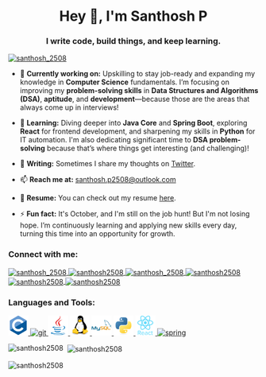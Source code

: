 <h1 align="center">Hey 👋, I'm Santhosh P</h1>
<h3 align="center">I write code, build things, and keep learning.</h3>

<p align="left">
    <a href="https://twitter.com/santhosh_2508" target="blank">
        <img src="https://img.shields.io/twitter/follow/santhosh_2508?logo=twitter&style=for-the-badge" alt="santhosh_2508" />
    </a>
</p>

- 🔭 **Currently working on:** Upskilling to stay job-ready and expanding my knowledge in **Computer Science** fundamentals. I’m focusing on improving my **problem-solving skills** in **Data Structures and Algorithms (DSA)**, **aptitude**, and **development**—because those are the areas that always come up in interviews!

- 🌱 **Learning:** Diving deeper into **Java Core** and **Spring Boot**, exploring **React** for frontend development, and sharpening my skills in **Python** for IT automation. I'm also dedicating significant time to **DSA problem-solving** because that’s where things get interesting (and challenging)!

- 📝 **Writing:** Sometimes I share my thoughts on [Twitter](https://x.com/Santhosh_2508).

- 📫 **Reach me at:** [santhosh.p2508@outlook.com](mailto:santhosh.p2508@outlook.com)

- 📄 **Resume:** You can check out my resume [here](https://github.com/Santhosh2508/Santhosh2508/resume.pdf).

- ⚡ **Fun fact:** It's October, and I'm still on the job hunt! But I'm not losing hope. I’m continuously learning and applying new skills every day, turning this time into an opportunity for growth.

<h3 align="left">Connect with me:</h3>
<p align="left">
    <a href="https://twitter.com/santhosh_2508" target="blank">
        <img align="center" src="https://raw.githubusercontent.com/rahuldkjain/github-profile-readme-generator/master/src/images/icons/Social/twitter.svg" alt="santhosh_2508" height="30" width="40" />
    </a>
    <a href="https://linkedin.com/in/santhosh2508" target="blank">
        <img align="center" src="https://raw.githubusercontent.com/rahuldkjain/github-profile-readme-generator/master/src/images/icons/Social/linked-in-alt.svg" alt="santhosh2508" height="30" width="40" />
    </a>
    <a href="https://instagram.com/santhosh_2508" target="blank">
        <img align="center" src="https://raw.githubusercontent.com/rahuldkjain/github-profile-readme-generator/master/src/images/icons/Social/instagram.svg" alt="santhosh_2508" height="30" width="40" />
    </a>
    <a href="https://www.hackerrank.com/santhosh2508" target="blank">
        <img align="center" src="https://raw.githubusercontent.com/rahuldkjain/github-profile-readme-generator/master/src/images/icons/Social/hackerrank.svg" alt="santhosh2508" height="30" width="40" />
    </a>
    <a href="https://www.leetcode.com/santhosh2508" target="blank">
        <img align="center" src="https://raw.githubusercontent.com/rahuldkjain/github-profile-readme-generator/master/src/images/icons/Social/leet-code.svg" alt="santhosh2508" height="30" width="40" />
    </a>
    <a href="https://auth.geeksforgeeks.org/user/santhosh2508" target="blank">
        <img align="center" src="https://raw.githubusercontent.com/rahuldkjain/github-profile-readme-generator/master/src/images/icons/Social/geeks-for-geeks.svg" alt="santhosh2508" height="30" width="40" />
    </a>
</p>

<h3 align="left">Languages and Tools:</h3>
<p align="left">
    <a href="https://www.cprogramming.com/" target="_blank" rel="noreferrer">
        <img src="https://raw.githubusercontent.com/devicons/devicon/master/icons/c/c-original.svg" alt="c" width="40" height="40"/>
    </a>
    <a href="https://git-scm.com/" target="_blank" rel="noreferrer">
        <img src="https://www.vectorlogo.zone/logos/git-scm/git-scm-icon.svg" alt="git" width="40" height="40"/>
    </a>
    <a href="https://www.java.com" target="_blank" rel="noreferrer">
        <img src="https://raw.githubusercontent.com/devicons/devicon/master/icons/java/java-original.svg" alt="java" width="40" height="40"/>
    </a>
    <a href="https://www.linux.org/" target="_blank" rel="noreferrer">
        <img src="https://raw.githubusercontent.com/devicons/devicon/master/icons/linux/linux-original.svg" alt="linux" width="40" height="40"/>
    </a>
    <a href="https://www.mysql.com/" target="_blank" rel="noreferrer">
        <img src="https://raw.githubusercontent.com/devicons/devicon/master/icons/mysql/mysql-original-wordmark.svg" alt="mysql" width="40" height="40"/>
    </a>
    <a href="https://www.python.org" target="_blank" rel="noreferrer">
        <img src="https://raw.githubusercontent.com/devicons/devicon/master/icons/python/python-original.svg" alt="python" width="40" height="40"/>
    </a>
    <a href="https://reactjs.org/" target="_blank" rel="noreferrer">
        <img src="https://raw.githubusercontent.com/devicons/devicon/master/icons/react/react-original-wordmark.svg" alt="react" width="40" height="40"/>
    </a>
    <a href="https://spring.io/" target="_blank" rel="noreferrer">
        <img src="https://www.vectorlogo.zone/logos/springio/springio-icon.svg" alt="spring" width="40" height="40"/>
    </a>
</p>

<p>
    <img align="left" src="https://github-readme-stats.vercel.app/api/top-langs?username=santhosh2508&show_icons=true&locale=en&layout=compact" alt="santhosh2508" />
</p>

<p>&nbsp;
    <img align="center" src="https://github-readme-stats.vercel.app/api?username=santhosh2508&show_icons=true&locale=en" alt="santhosh2508" />
</p>

<p>
    <img align="center" src="https://github-readme-streak-stats.herokuapp.com/?user=santhosh2508&" alt="santhosh2508" />
</p>
